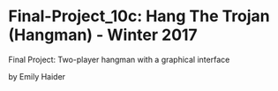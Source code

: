 # Final-Project_10c: Hang The Trojan (Hangman) - Winter 2017
Final Project: Two-player hangman with a graphical interface

by Emily Haider
